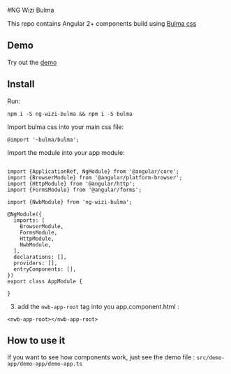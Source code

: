 #NG Wizi Bulma

This repo contains Angular 2+ components build using [Bulma css](http://bulma.io/)

## Demo

Try out the [demo](https://ng-wizi-bulma.firebaseapp.com/)

## Install

Run: 
```
npm i -S ng-wizi-bulma && npm i -S bulma
```

Import bulma css into your main css file:

```
@import '~bulma/bulma';
```

Import the module into your app module: 

````

import {ApplicationRef, NgModule} from '@angular/core';
import {BrowserModule} from '@angular/platform-browser';
import {HttpModule} from '@angular/http';
import {FormsModule} from '@angular/forms';

import {NwbModule} from 'ng-wizi-bulma';

@NgModule({
  imports: [
    BrowserModule,
    FormsModule,
    HttpModule,
    NwbModule,
  ],
  declarations: [],
  providers: [],
  entryComponents: [],
})
export class AppModule {
 
}

````

3. add the `nwb-app-root` tag into you app.component.html : 
```
<nwb-app-root></nwb-app-root>
```


## How to use it

If you want to see how components work, just see the demo file : `src/demo-app/demo-app/demo-app.ts`
